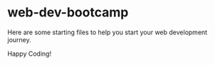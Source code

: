 ﻿# web-dev-bootcamp

 Here are some starting files to help you start your web development journey.
 
 Happy Coding!

